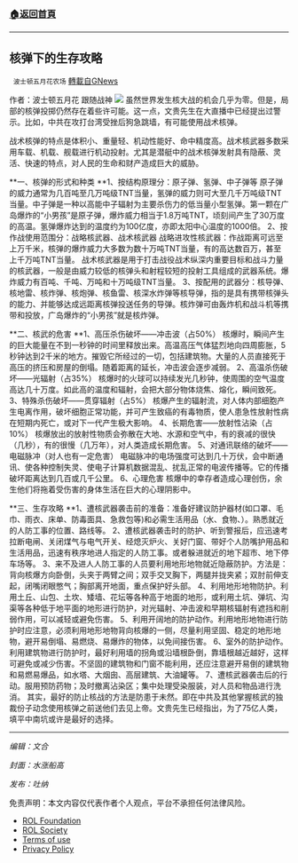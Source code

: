 ###  [:house:返回首頁](https://github.com/ourhimalayas/txt)
---


## 核弹下的生存攻略
` 波士顿五月花农场` [轉載自GNews](https://gnews.org/zh-hans/2113036/)

作者：波士顿五月花 跟随战神
![](https://assets.gnews.org/wp-content/uploads/2022/03/3C9162B5-3C31-4908-AF49-C3B305F22D78.jpg)
虽然世界发生核大战的机会几乎为零。但是，局部的核弹投掷仍然存在着些许可能。这一点，文贵先生在大直播中已经提出过警示。比如，中共在攻打台湾受挫后狗急跳墙，有可能使用战术核弹。

战术核弹的特点是体积小、重量轻、机动性能好、命中精度高。战术核武器多数采用车载、机载、舰载进行机动投射。尤其是潜艇中的战术核弹发射具有隐蔽、灵活、快速的特点，对人民的生命和财产造成巨大的威胁。

**一、核弹的形式和种类
**1、按结构原理分：原子弹、氢弹、中子弹等
原子弹的威力通常为几百吨至几万吨级TNT当量，氢弹的威力则可大至几千万吨级TNT当量。中子弹是一种以高能中子辐射为主要杀伤力的低当量小型氢弹。第一颗在广岛爆炸的“小男孩”是原子弹，爆炸威力相当于1.8万吨TNT，顷刻间产生了30万度的高温。氢弹爆炸达到的温度约为100亿度，亦即太阳中心温度的1000倍。
2、按作战使用范围分：战略核武器、战术核武器
战略进攻性核武器：作战距离可远至上万千米，核弹的爆炸威力大多数为数十万吨TNT当量，有的高达数百万，甚至上千万吨TNT当量。
战术核武器是用于打击战役战术纵深内重要目标和战斗力量的核武器，一般是由威力较低的核弹头和射程较短的投射工具组成的武器系统。爆炸威力有百吨、千吨、万吨和十万吨级TNT当量。
3、按配用的武器分：核导弹、核地雷、核炸弹、核炮弹、核鱼雷、核深水炸弹等核导弹，指的是具有携带核弹头的能力、并能够达成远距离核弹投送任务的导弹。核炸弹可由轰炸机和战斗机等携带和投放，广岛爆炸的“小男孩”就是核炸弹。

**二、核武的危害
**1、高压杀伤破坏——冲击波（占50%）
核爆时，瞬间产生的巨大能量在不到一秒钟的时间里释放出来。高温高压气体猛烈地向四周膨胀，5秒钟达到2千米的地方。摧毁它所经过的一切，包括建筑物。大量的人员直接死于高压的挤压和房屋的倒塌。随着距离的延长，冲击波会逐步减弱。
2、高温杀伤破坏——光辐射（占35%）
核爆时的火球可以持续发光几秒钟，使周围的空气温度高达几十万度。如此高的温度和辐射，会把大部分物体烧焦、熔化，瞬间致死。
3、特殊杀伤破坏——贯穿辐射（占5%）
核爆产生的辐射流，对人体内部细胞产生电离作用，破坏细胞正常功能，并可产生致癌的有毒物质，使人患急性放射性病在短期内死亡，或对下一代产生极大影响。
4、长期危害——放射性沾染（占10%）
核爆放出的放射性物质会弥散在大地、水源和空气中，有的衰减的很快（几秒），有的很慢（几万年），对人类造成长期危害。
5、对通讯联络的破坏——电磁脉冲（对人也有一定危害）
电磁脉冲的电场强度可达到几十万伏，会中断通讯、使各种控制失灵、使电子计算机数据混乱、扰乱正常的电波传播等。它的传播破坏距离达到几百或几千公里。
6、心理危害
核爆中的幸存者造成心理创伤，余生他们将拖着受伤害的身体生活在巨大的心理阴影中。

**三、生存攻略
**1、遭核武器袭击前的准备：准备好建议防护器材(如口罩、毛巾、雨衣、床单、防毒面具、急救包等)和必需生活用品（水、食物、）。熟悉就近的人防工事的位置、路线等。
2、遭核武器袭击时的防护、听到警报后，应迅速考拉断电闸、关闭煤气与电气开关、经熄灭炉火、关好门窗、带好个人防嘴护用品和生活用品，迅速有秩序地进人指定的人防工事。或者躲进就近的地下超市、地下停车场等。
3、来不及进人人防工事的人员要利用地形地物就近隐蔽防护。方法是：背向核爆方向卧倒，头夹于两臂之间；双手交叉胸下，两腿并拢夹紧；双肘前伸支起，闭嘴闭眼憋气；胸部离开地面，重点保护好头部。
4、利用地形地物防护。利用土丘、山包、土坎、矮墙、花坛等各种高于地面的地形，或利用土坑、弹坑、沟渠等各种低于地平面的地形进行防护，对光辐射、冲击波和早期核辐射有遮挡和削弱作用，可以减轻或避免伤害。
5、利用开阔地的防护动作。利用地形地物进行防护时应注意，必须利用地形地物背向核爆的一侧，尽量利用坚固、稳定的地形地物，避开易倒塌、易燃烧、易爆炸的物体，以免间接伤害。
6、室外的防护动作。利用建筑物进行防护时，最好利用墙的拐角或沿墙根卧倒，靠墙根越近越好，这样可避免或减少伤害。不坚固的建筑物和门窗不能利用，还应注意避开易倒的建筑物和易燃易爆品，如水塔、大烟囱、高层建筑、大油罐等。
7、遭核武器袭击后的行动。服用预防药物；及时撤离沾染区；集中处理受染服装，对人员和物品进行洗消。
其实，最好的防止核战的方法是防患于未然。即在中共及其他掌握核武的独裁份子动念使用核弹之前送他们去见上帝。文贵先生已经指出，为了75亿人类，填平中南坑或许是最好的选择。

* * *

*编辑：文合*

*封面：水涨船高*

*发布：吐纳*

 

免责声明：本文内容仅代表作者个人观点，平台不承担任何法律风险。

- [ROL Foundation](https://rolfoundation.org/)
- [ROL Society](https://rolsociety.org/)
- [Terms of use](https://gnews.org/terms-of-use-3/)
- [Privacy Policy](https://gnews.org/privacy-policy/)
